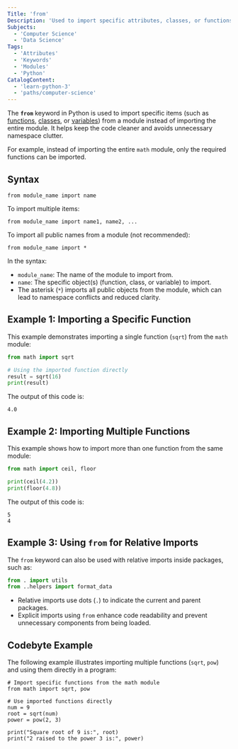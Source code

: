 ```yaml
---
Title: 'from'
Description: 'Used to import specific attributes, classes, or functions from a Python module.'
Subjects:
  - 'Computer Science'
  - 'Data Science'
Tags:
  - 'Attributes'
  - 'Keywords'
  - 'Modules'
  - 'Python'
CatalogContent:
  - 'learn-python-3'
  - 'paths/computer-science'
---
```


The **`from`** keyword in Python is used to import specific items (such as [functions](https://www.codecademy.com/resources/docs/python/functions), [classes](https://www.codecademy.com/resources/docs/python/classes), or [variables](https://www.codecademy.com/resources/docs/python/variables)) from a module instead of importing the entire module. It helps keep the code cleaner and avoids unnecessary namespace clutter.

For example, instead of importing the entire `math` module, only the required functions can be imported.

## Syntax

```pseudo
from module_name import name
```

To import multiple items:

```pseudo
from module_name import name1, name2, ...
```

To import all public names from a module (not recommended):

```pseudo
from module_name import *
```

In the syntax:

- `module_name`: The name of the module to import from.
- `name`: The specific object(s) (function, class, or variable) to import.
- The asterisk (`*`) imports all public objects from the module, which can lead to namespace conflicts and reduced clarity.

## Example 1: Importing a Specific Function

This example demonstrates importing a single function (`sqrt`) from the `math` module:

```py
from math import sqrt

# Using the imported function directly
result = sqrt(16)
print(result)
```

The output of this code is:

```shell
4.0
```

## Example 2: Importing Multiple Functions

This example shows how to import more than one function from the same module:

```py
from math import ceil, floor

print(ceil(4.2))
print(floor(4.8))
```

The output of this code is:

```shell
5
4
```

## Example 3: Using `from` for Relative Imports

The `from` keyword can also be used with relative imports inside packages, such as:

```py
from . import utils
from ..helpers import format_data
```

- Relative imports use dots (`.`) to indicate the current and parent packages.
- Explicit imports using `from` enhance code readability and prevent unnecessary components from being loaded.

## Codebyte Example

The following example illustrates importing multiple functions (`sqrt`, `pow`) and using them directly in a program:

```codebyte/python
# Import specific functions from the math module
from math import sqrt, pow

# Use imported functions directly
num = 9
root = sqrt(num)
power = pow(2, 3)

print("Square root of 9 is:", root)
print("2 raised to the power 3 is:", power)
```
